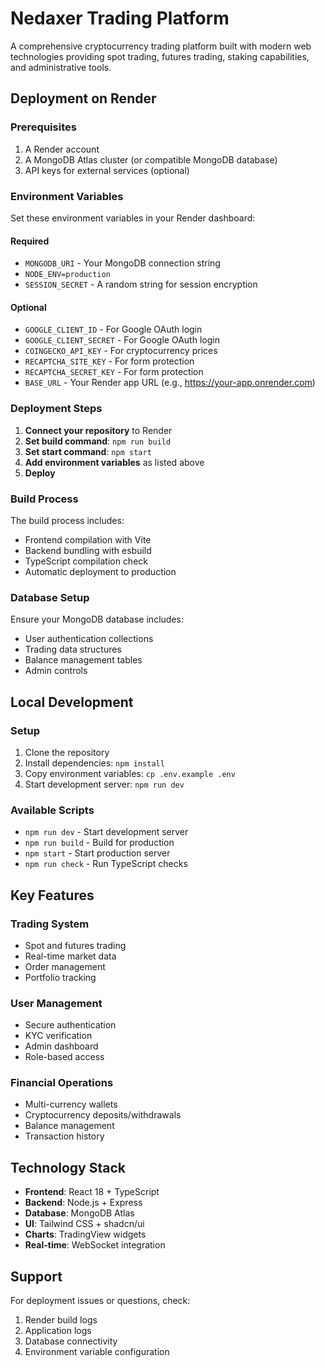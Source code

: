 # Nedaxer Trading Platform

A comprehensive cryptocurrency trading platform built with modern web technologies providing spot trading, futures trading, staking capabilities, and administrative tools.

## Deployment on Render

### Prerequisites
1. A Render account
2. A MongoDB Atlas cluster (or compatible MongoDB database)
3. API keys for external services (optional)

### Environment Variables
Set these environment variables in your Render dashboard:

#### Required
- `MONGODB_URI` - Your MongoDB connection string
- `NODE_ENV=production`
- `SESSION_SECRET` - A random string for session encryption

#### Optional
- `GOOGLE_CLIENT_ID` - For Google OAuth login
- `GOOGLE_CLIENT_SECRET` - For Google OAuth login
- `COINGECKO_API_KEY` - For cryptocurrency prices
- `RECAPTCHA_SITE_KEY` - For form protection
- `RECAPTCHA_SECRET_KEY` - For form protection
- `BASE_URL` - Your Render app URL (e.g., https://your-app.onrender.com)

### Deployment Steps

1. **Connect your repository** to Render
2. **Set build command**: `npm run build`
3. **Set start command**: `npm start`
4. **Add environment variables** as listed above
5. **Deploy**

### Build Process
The build process includes:
- Frontend compilation with Vite
- Backend bundling with esbuild
- TypeScript compilation check
- Automatic deployment to production

### Database Setup
Ensure your MongoDB database includes:
- User authentication collections
- Trading data structures
- Balance management tables
- Admin controls

## Local Development

### Setup
1. Clone the repository
2. Install dependencies: `npm install`
3. Copy environment variables: `cp .env.example .env`
4. Start development server: `npm run dev`

### Available Scripts
- `npm run dev` - Start development server
- `npm run build` - Build for production
- `npm start` - Start production server
- `npm run check` - Run TypeScript checks

## Key Features

### Trading System
- Spot and futures trading
- Real-time market data
- Order management
- Portfolio tracking

### User Management
- Secure authentication
- KYC verification
- Admin dashboard
- Role-based access

### Financial Operations
- Multi-currency wallets
- Cryptocurrency deposits/withdrawals
- Balance management
- Transaction history

## Technology Stack

- **Frontend**: React 18 + TypeScript
- **Backend**: Node.js + Express
- **Database**: MongoDB Atlas
- **UI**: Tailwind CSS + shadcn/ui
- **Charts**: TradingView widgets
- **Real-time**: WebSocket integration

## Support

For deployment issues or questions, check:
1. Render build logs
2. Application logs
3. Database connectivity
4. Environment variable configuration